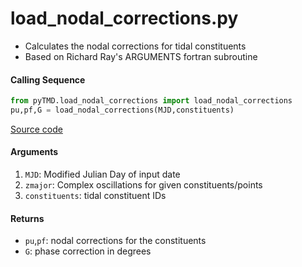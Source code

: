 load_nodal_corrections.py
=========================

 - Calculates the nodal corrections for tidal constituents
 - Based on Richard Ray's ARGUMENTS fortran subroutine

#### Calling Sequence
```python
from pyTMD.load_nodal_corrections import load_nodal_corrections
pu,pf,G = load_nodal_corrections(MJD,constituents)
```
[Source code](https://github.com/tsutterley/pyTMD/blob/main/pyTMD/load_nodal_corrections.py)

#### Arguments
 1. `MJD`: Modified Julian Day of input date
 2. `zmajor`: Complex oscillations for given constituents/points
 3. `constituents`: tidal constituent IDs

#### Returns
 -  `pu`,`pf`: nodal corrections for the constituents
 - `G`: phase correction in degrees
